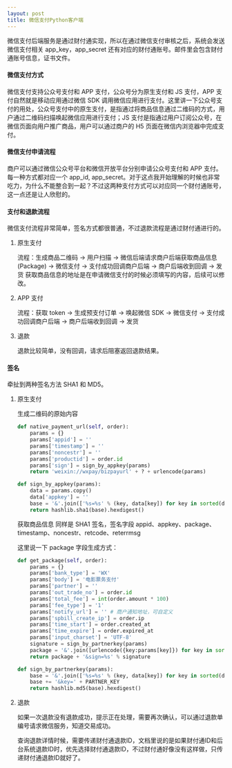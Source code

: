 ```yaml
---
layout: post
title: 微信支付Python客户端
---
```


微信支付后端服务是通过财付通实现，所以在通过微信支付审核之后，系统会发送微信支付相关 app_key，app_secret 还有对应的财付通账号。邮件里会包含财付通账号信息，证书文件。

#### 微信支付方式

微信支付支持公众号支付和 APP 支付，公众号分为原生支付和 JS 支付，APP 支付自然就是移动应用通过微信 SDK 调用微信应用进行支付。这里讲一下公众号支付的用处，公众号支付中的原生支付，是指通过将商品信息通过二维码的方式，用户通过二维码扫描唤起微信应用进行支付；JS 支付是指通过用户订阅公众号，在微信页面向用户推广商品，用户可以通过商户的 H5 页面在微信内浏览器中完成支付。

#### 微信支付申请流程

商户可以通过微信公众号平台和微信开放平台分别申请公众号支付和 APP 支付。每一种方式都对应一个 app_id, app_secret。对于这点我开始理解的时候也非常吃力，为什么不能整合到一起？不过这两种支付方式可以对应同一个财付通账号，这一点还是让人欣慰的。

#### 支付和退款流程

微信支付流程非常简单，签名方式都很普通，不过退款流程是通过财付通进行的。

1. 原生支付

    流程：生成商品二维码 -> 用户扫描 -> 微信后端请求商户后端获取商品信息(Package) -> 微信支付 -> 支付成功回调商户后端 -> 商户后端收到回调 -> 发货
    获取商品信息的地址是在申请微信支付的时候必须填写的内容，后续可以修改。

2. APP 支付

    流程：获取 token -> 生成预支付订单 -> 唤起微信 SDK -> 微信支付 -> 支付成功回调商户后端 -> 商户后端收到回调 -> 发货

3. 退款

    退款比较简单，没有回调，请求后阻塞返回退款结果。

#### 签名

牵扯到两种签名方法 SHA1 和 MD5。

1. 原生支付

    生成二维码的原始内容

    ```python
    def native_payment_url(self, order):
        params = {}
        params['appid'] = ''
        params['timestamp'] = ''
        params['noncestr'] = ''
        params['productid'] = order.id
        params['sign'] = sign_by_appkey(params)
        return 'weixin://wxpay/bizpayurl' + ? + urlencode(params)

    def sign_by_appkey(params):
        data = params.copy()
        data['appkey'] = ''
        base = '&'.join(['%s=%s' % (key, data[key]) for key in sorted(data)])
        return hashlib.sha1(base).hexdigest()
    ```

    获取商品信息
    同样是 SHA1 签名，签名字段 appid、appkey、package、timestamp、noncestr、retcode、reterrmsg

    这里说一下 package 字段生成方式：

    ```python
    def get_package(self, order):
        params = {}
        params['bank_type'] = 'WX'
        params['body'] = '电影票务支付'
        params['partner'] = ''
        params['out_trade_no'] = order.id
        params['total_fee'] = int(order.amount * 100)
        params['fee_type'] = '1'
        params['notify_url'] = '' # 商户通知地址，可自定义
        params['spbill_create_ip'] = order.ip
        params['time_start'] = order.created_at
        params['time_expire'] = order.expired_at
        params['input_charset'] = 'UTF-8'
        signature = sign_by_partnerkey(params)
        package = '&'.join([urlencode({key:params[key]}) for key in sorted(params)])
        return package + '&sign=%s' % signature

    def sign_by_partnerkey(params):
        base = '&'.join(['%s=%s' % (key, data[key]) for key in sorted(data)])
        base += '&key=' + PARTNER_KEY
        return hashlib.md5(base).hexdigest()
    ```
2. 退款

    如果一次退款没有退款成功，提示正在处理，需要再次确认，可以通过退款单编号请求微信服务，知道交易成功。

    查询退款详情时候，需要传递财付通退款ID，文档里说的是如果财付通ID和后台系统退款ID时，优先选择财付通退款ID，不过财付通好像没有这样做，只传递财付通退款ID就好了。

